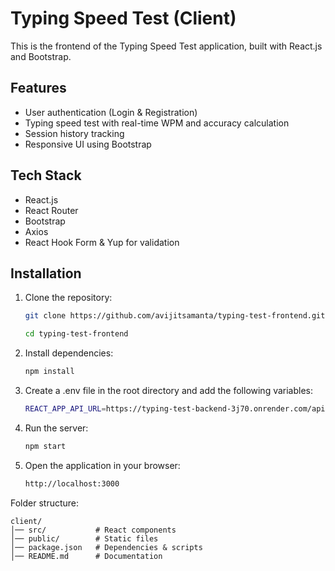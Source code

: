 # Typing Speed Test (Client)

This is the frontend of the Typing Speed Test application, built with React.js and Bootstrap.

## Features
- User authentication (Login & Registration)
- Typing speed test with real-time WPM and accuracy calculation
- Session history tracking
- Responsive UI using Bootstrap

## Tech Stack
- React.js
- React Router
- Bootstrap
- Axios
- React Hook Form & Yup for validation

## Installation

1. Clone the repository:
   ```sh
   git clone https://github.com/avijitsamanta/typing-test-frontend.git

   cd typing-test-frontend
   ```

2. Install dependencies:
   ```sh
   npm install
   ```

3. Create a .env file in the root directory and add the following variables:
   ```sh
   REACT_APP_API_URL=https://typing-test-backend-3j70.onrender.com/api
   ```

4. Run the server:
      ```sh
      npm start
      ```

5. Open the application in your browser:
   ```sh
   http://localhost:3000
   ```   

Folder structure:
```
client/
│── src/           # React components
│── public/        # Static files
│── package.json   # Dependencies & scripts
│── README.md      # Documentation    
```     
